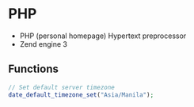 # PHP
  - PHP (personal homepage) Hypertext preprocessor
  - Zend engine 3

## Functions
```php
// Set default server timezone
date_default_timezone_set("Asia/Manila");
```